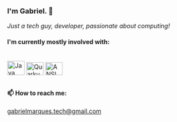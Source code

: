### I'm Gabriel. 👋 
_Just a tech guy, developer, passionate about computing!_


<h4>I'm currently mostly involved with:</h4>

\
<a href="#"> <img src="https://cdn.jsdelivr.net/gh/devicons/devicon@latest/icons/java/java-original.svg" height="33" width="40" title="Java"/></a>
<a href="#"> <img src="https://cdn.jsdelivr.net/gh/devicons/devicon@latest/icons/quarkus/quarkus-original.svg" height="30" width="40" title="Quarkus"/></a>
<a href="#"> <img src="https://cdn.jsdelivr.net/gh/devicons/devicon@latest/icons/c/c-original.svg" height="30" width="40" title="ANSI C"/></a>


          
##

<h4 align="left">📫 How to reach me:</h4>
<p align="left">
<a href="mailto:gabrielmarques.tech@gmail.com">gabrielmarques.tech@gmail.com</a>
</p>

